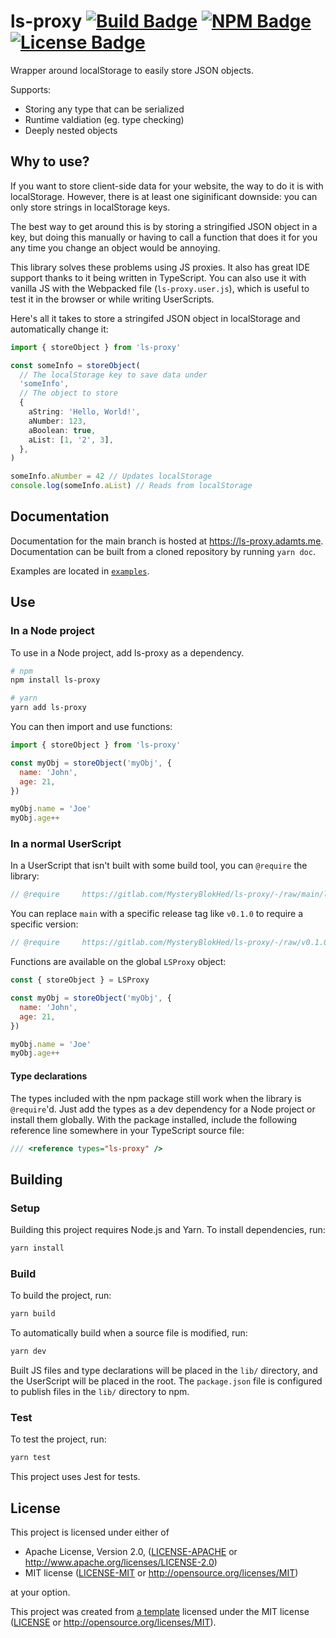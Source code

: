 # ls-proxy [![Build Badge]](https://gitlab.com/MysteryBlokHed/ls-proxy/-/pipelines) [![NPM Badge]](https://www.npmjs.com/package/ls-proxy) [![License Badge]](#license)

Wrapper around localStorage to easily store JSON objects.

Supports:

- Storing any type that can be serialized
- Runtime valdiation (eg. type checking)
- Deeply nested objects

## Why to use?

If you want to store client-side data for your website, the way to do it is with localStorage.
However, there is at least one siginificant downside: you can only store strings in localStorage keys.

The best way to get around this is by storing a stringified JSON object in a key,
but doing this manually or having to call a function that does it for you any time you change an object would be annoying.

This library solves these problems using JS proxies.
It also has great IDE support thanks to it being written in TypeScript.
You can also use it with vanilla JS with the Webpacked file (`ls-proxy.user.js`),
which is useful to test it in the browser or while writing UserScripts.

Here's all it takes to store a stringifed JSON object in localStorage and automatically change it:

```typescript
import { storeObject } from 'ls-proxy'

const someInfo = storeObject(
  // The localStorage key to save data under
  'someInfo',
  // The object to store
  {
    aString: 'Hello, World!',
    aNumber: 123,
    aBoolean: true,
    aList: [1, '2', 3],
  },
)

someInfo.aNumber = 42 // Updates localStorage
console.log(someInfo.aList) // Reads from localStorage
```

## Documentation

Documentation for the main branch is hosted at <https://ls-proxy.adamts.me>.
Documentation can be built from a cloned repository by running `yarn doc`.

Examples are located in [`examples`](https://gitlab.com/MysteryBlokHed/ls-proxy/-/tree/main/examples).

## Use

### In a Node project

To use in a Node project, add ls-proxy as a dependency.

```sh
# npm
npm install ls-proxy

# yarn
yarn add ls-proxy
```

You can then import and use functions:

```javascript
import { storeObject } from 'ls-proxy'

const myObj = storeObject('myObj', {
  name: 'John',
  age: 21,
})

myObj.name = 'Joe'
myObj.age++
```

### In a normal UserScript

In a UserScript that isn't built with some build tool, you can `@require` the library:

```javascript
// @require     https://gitlab.com/MysteryBlokHed/ls-proxy/-/raw/main/ls-proxy.user.js
```

<!-- Make sure that this is true for your project -->

You can replace `main` with a specific release tag like `v0.1.0` to require a specific version:

```javascript
// @require     https://gitlab.com/MysteryBlokHed/ls-proxy/-/raw/v0.1.0/ls-proxy.user.js
```

Functions are available on the global `LSProxy` object:

```javascript
const { storeObject } = LSProxy

const myObj = storeObject('myObj', {
  name: 'John',
  age: 21,
})

myObj.name = 'Joe'
myObj.age++
```

#### Type declarations

The types included with the npm package still work when the library is `@require`'d.
Just add the types as a dev dependency for a Node project or install them globally.
With the package installed, include the following reference line somewhere in your TypeScript source file:

```typescript
/// <reference types="ls-proxy" />
```

## Building

### Setup

Building this project requires Node.js and Yarn.
To install dependencies, run:

```sh
yarn install
```

### Build

To build the project, run:

```sh
yarn build
```

To automatically build when a source file is modified, run:

```sh
yarn dev
```

Built JS files and type declarations will be placed in the `lib/` directory,
and the UserScript will be placed in the root. The `package.json` file is configured
to publish files in the `lib/` directory to npm.

### Test

To test the project, run:

```sh
yarn test
```

This project uses Jest for tests.

## License

This project is licensed under either of

- Apache License, Version 2.0, ([LICENSE-APACHE](LICENSE-APACHE) or
  <http://www.apache.org/licenses/LICENSE-2.0>)
- MIT license ([LICENSE-MIT](LICENSE-MIT) or
  <http://opensource.org/licenses/MIT>)

at your option.

This project was created from [a template](https://gitlab.com/MysteryBlokHed/ls-proxy)
licensed under the MIT license
([LICENSE](https://gitlab.com/MysteryBlokHed/ls-proxy/-/blob/main/LICENSE)
or <http://opensource.org/licenses/MIT>).

[build badge]: https://img.shields.io/gitlab/pipeline-status/MysteryBlokHed/ls-proxy
[npm badge]: https://img.shields.io/npm/v/ls-proxy
[license badge]: https://img.shields.io/badge/license-MIT%20OR%20Apache--2.0-green
